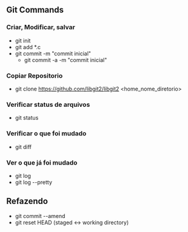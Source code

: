 ## Git Commands

### Criar, Modificar, salvar
- git init
- git add *.c
- git commit -m "commit inicial"
  - git commit -a -m "commit inicial"

### Copiar Repositorio
- git clone <https://github.com/libgit2/libgit2> <home_nome_diretorio>

### Verificar status de arquivos
- git status

### Verificar o que foi mudado
- git diff

### Ver o que já foi mudado
- git log
- git log --pretty

## Refazendo
- git commit --amend
- git reset HEAD <file> (staged <-> working directory)